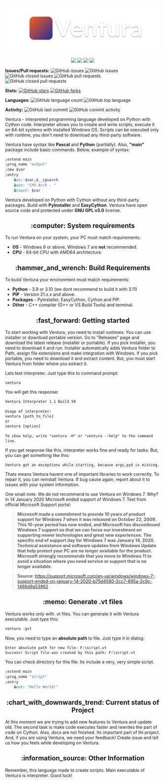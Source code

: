 <p align="center">
    <img src="https://raw.githubusercontent.com/kostya-zero/Ventura/master/ventura-poster.png"/>
</p>

<p align="center">
    <img src="https://img.shields.io/github/downloads/kostya-zero/Ventura/total"/>
    <img src="https://img.shields.io/github/v/release/kostya-zero/Ventura"/>
    <img src="https://img.shields.io/github/license/kostya-zero/Ventura"/>
    <img src="https://img.shields.io/badge/support%20windows-7%20%7C%208%20%7C%208.1%20%7C%2010%20%7C%2011-green"/>
</p>

**Issues/Pull requests:**
![GitHub issues](https://img.shields.io/github/issues/kostya-zero/Ventura)
![GitHub issues](https://img.shields.io/github/issues-raw/kostya-zero/Ventura)
![GitHub closed issues](https://img.shields.io/github/issues-closed/kostya-zero/Ventura)
![GitHub pull requests](https://img.shields.io/github/issues-pr/kostya-zero/Ventura)
![GitHub closed pull requests](https://img.shields.io/github/issues-pr-closed/kostya-zero/Ventura)

**Stats:**
[![GitHub stars](https://img.shields.io/github/stars/kostya-zero/Ventura)](https://github.com/kostya-zero/Ventura/stargazers)
[![GitHub forks](https://img.shields.io/github/forks/kostya-zero/Ventura)](https://github.com/kostya-zero/Ventura/network)

**Languages**: 
![GitHub language count](https://img.shields.io/github/languages/count/kostya-zero/Ventura) 
![GitHub top language](https://img.shields.io/github/languages/top/kostya-zero/Ventura)

**Activity:**
![GitHub last commit](https://img.shields.io/github/last-commit/kostya-zero/Ventura)
![GitHub commit activity](https://img.shields.io/github/commit-activity/w/kostya-zero/Ventura)

Ventura - interpreted programming language  developed on Python with Cython code.
Interpreter allows you to create and write scripts, execute it on 64-bit systems with installed Windows OS.
Scripts can be executed only with runtime, you don't need to download any third-party software.

Ventura have syntax like **Pascal** and **Python** (partially). 
Also, **"main"** package include basic commands. 
Below, example of syntax:
```ruby
;extend main
;prog_name "output"
;new $var
;entry
    &sv: $var,$__cpuarch
    &out: "CPU Arch - "
    &lnout: $var
```
Ventura developed on Python with Cython without any third-party packages. 
Build with **PyInstaller** and **EasyCython**.
Ventura have open source code and protected under **GNU GPL v3.0** license.

<p align="center">
    <h2 align="center">:computer: System requirements</h2>
</p>

To run Ventura on your system, your PC must match requirements:
- **OS** - Windows 8 or above, Windows 7 are **not** recommended.
- **CPU** - 64-bit CPU with AMD64 architecture.

<p align="center">
    <h2 align="center">:hammer_and_wrench:  Build Requirements</h2>
</p>

To build Ventura your environment must match requirements:
- **Python** - 3.9 or 3.10 (we dont recommend to build it with 3.11)
- **PIP** - Version 21.x.x and above.
- **Packages** - PyInstaller, EasyCython, Cython and PIP.
- **Other** - C++ compiler (G++ or VS Build Tools) and terminal.

<p align="center">
    <h2 align="center">:fast_forward: Getting started</h2>
</p>

To start working with Ventura, you need to install runtimes.
You can use installer or download portable version.
Go to "Releases" page and download the latest release (installer or portable).
If you pick installer, you need to download it and run.
Installer automatically adds Ventura folder to Path, assign file extensions and make integration with Windows.
If you pick portable, you need to download it and extract content.
But, you must start Ventura from folder where you extract it.

Lets test interpreter. Just type this to command prompt:
```commandline
ventura
```

You will get this response:
```text
Ventura Interpreter 1.1 Build 50

Usage of interpreter:
ventura [path_to_file]
or
ventura [option]

To show help, write "ventura -H" or "ventura --help" to the command line.
```

If you get response like this, interpreter works fine and ready for tasks.
But, you can get something like this:
```text
Ventura got an exceptions while starting, because args.pyd is missing.
```

Thats means Ventura havent one of important libraries to work correctly. 
To repair it, you can reinstall Ventura. 
If bug cause again, report about it to issues with your system information.

One small note.
We do not recommend to use Ventura on Windows 7. 
Why? 
In 14 January 2020 Microsoft ended support of Windows 7.
Text from official Microsoft Support portal:
> **Microsoft made a commitment to provide 10 years of product support for Windows 7 when it was released on October 22, 2009. 
> This 10-year period has now ended, and Microsoft has discontinued Windows 7 support so that we can focus our investment on supporting newer technologies and great new experiences. 
> The specific end of support day for Windows 7 was January 14, 2020. 
> Technical assistance and software updates from Windows Update that help protect your PC are no longer available for the product. 
> Microsoft strongly recommends that you move to Windows 11 to avoid a situation where you need service or support that is no longer available.**

> **Source:** https://support.microsoft.com/en-us/windows/windows-7-support-ended-on-january-14-2020-b75d4580-2cc7-895a-2c9c-1466d9a53962

<p align="center">
    <h2 align="center">:memo: Generate .vt files</h2>
</p>

Ventura works only with .vt files.
You can generate it with Ventura executable.
Just type this:
```ps
ventura -gvt
```
Now, you need to type an **absolute path** to file. 
Just type it in dialog:
```
Enter absolute path for new file: F:\script.vt
Success! Script file was created by this path: F:\script.vt
```
You can check directory for this file. Its include a very, very simple script.
```ruby
;extend main
;prog_name "script"
;entry
    &out: "Hello World!"
```

<p align="center">
    <h2 align="center">:chart_with_downwards_trend: Current status of Project</h2>
</p>

At this moment we are trying to add new features to Ventura and update old.
The second task is make code executes faster and rewrites the part of code on Cython.
Also, docs are not finished. 
Its important part of thi project.
And, if you are using Ventura, we need your feedback!
Create issue and tell us how you feels while developing on Ventura.

<p align="center">
    <h2 align="center">:information_source: Other Information</h2>
</p>
Remember, this language made to create scripts. Main executable of Ventura is interpreter. Good luck! 
